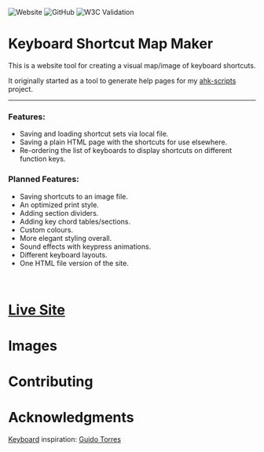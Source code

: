 ![Website](https://img.shields.io/website?url=https%3A%2F%2Farchie-adams.github.io%2Fkeyboard-shortcut-map-maker%2F)
![GitHub](https://img.shields.io/github/license/archie-adams/keyboard-shortcut-map-maker)
![W3C Validation](https://img.shields.io/w3c-validation/html?targetUrl=https%3A%2F%2Farchie-adams.github.io%2Fkeyboard-shortcut-map-maker%2F)  


# Keyboard Shortcut Map Maker

This is a website tool for creating a visual map/image of keyboard shortcuts.  

It originally started as a tool to generate help pages for my [ahk-scripts](https://github.com/Archie-Adams/ahk-scripts) project.

---

### Features:
- Saving and loading shortcut sets via local file.
- Saving a plain HTML page with the shortcuts for use elsewhere.
- Re-ordering the list of keyboards to display shortcuts on different function keys.

### Planned Features:
- Saving shortcuts to an image file.
- An optimized print style.
- Adding section dividers.
- Adding key chord tables/sections.
- Custom colours.
- More elegant styling overall.
- Sound effects with keypress animations.
- Different keyboard layouts.
- One HTML file version of the site.

&nbsp;

# [Live Site](https://archie-adams.github.io/keyboard-shortcut-map-maker/)

# Images

# Contributing


# Acknowledgments
[Keyboard](https://github.com/guido732/mechanical-keyboard) inspiration: [Guido Torres](https://github.com/guido732)  



